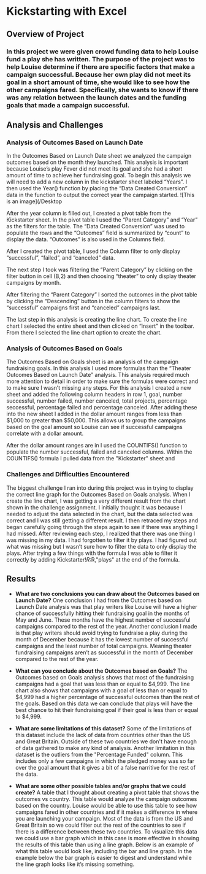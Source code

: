 # Kickstarting with Excel

## Overview of Project

### In this project we were given crowd funding data to help Louise fund a play she has written. The purpose of the project was to help Louise determine if there are specific factors that make a campaign successful. Because her own play did not meet its goal in a short amount of time, she would like to see how the other campaigns fared. Specifically, she wants to know if there was any relation between the launch dates and the funding goals that made a campaign successful. 

## Analysis and Challenges

### Analysis of Outcomes Based on Launch Date
In the Outcomes Based on Launch Date sheet we analyzed the campaign outcomes based on the month they launched. This analysis is important because Louise’s play Fever did not meet its goal and she had a short amount of time to achieve her fundraising goal. To begin this analysis we will need to add a new column in the kickstarter sheet labeled “Years”. I then used the Year() function by placing the “Data Created Conversion” data in the function to output the correct year the campaign started. ![This is an image](/Desktop

 
After the year column is filled out, I created a pivot table from the Kickstarter sheet. In the pivot table I used the “Parent Category” and “Year” as the filters for the table. The “Data Created Conversion” was used to populate the rows and the “Outcomes” field is summarized by “count” to display the data. “Outcomes” is also used in the Columns field. 
 
After I created the pivot table, I used the Column filter to only display “successful”, “failed”, and “canceled” data. 
 
The next step I took was filtering the “Parent Category” by clicking on the filter button in cell (B,2) and then choosing “theater” to only display theater campaigns by month. 
 
After filtering the “Parent Category” I sorted the outcomes in the pivot table by clicking the “Descending” button in the column filters to show the “successful” campaigns first and “canceled” campaigns last. 
 
The last step in this analysis is creating the line chart. To create the line chart I selected the entire sheet and then clicked on “insert” in the toolbar. From there I selected the line chart option to create the chart. 
 

### Analysis of Outcomes Based on Goals
The Outcomes Based on Goals sheet is an analysis of the campaign fundraising goals. In this analysis I used more formulas than the “Theater Outcomes Based on Launch Date” analysis. This analysis required much more attention to detail in order to make sure the formulas were correct and to make sure I wasn’t missing any steps. For this analysis I created a new sheet and added the following column headers in row 1, goal, number successful, number failed, number canceled, total projects, percentage seccessful, percentage failed and percentage canceled. After adding these into the new sheet I added in the dollar amount ranges from less than $1,000 to greater than $50,000. This allows us to group the campaigns based on the goal amount so Louise can see if successful campaigns correlate with a dollar amount. 

After the dollar amount ranges are in I used the COUNTIFS() function to populate the number successful, failed and canceled columns. Within the COUNTIFS() formula I pulled data from the "Kickstarter" sheet and 
 

### Challenges and Difficulties Encountered
The biggest challenge I ran into during this project was in trying to display the correct line graph for the Outcomes Based on Goals analysis. When I create the line chart, I was getting a very different result from the chart shown in the challenge assignment. I initially thought it was because I needed to adjust the data selected in the chart, but the data selected was correct and I was still getting a different result. I then retraced my steps and began carefully going through the steps again to see if there was anything I had missed. After reviewing each step, I realized that there was one thing I was missing in my data. I had forgotten to filter it by plays. I had figured out what was missing but I wasn’t sure how to filter the data to only display the plays. After trying a few things with the formula I was able to filter it correctly by adding Kickstarter!$R:$R,"plays" at the end of the formula. 

## Results

- **What are two conclusions you can draw about the Outcomes based on Launch Date?** One conclusion I had from the Outcomes based on Launch Date analysis was that play writers like Louise will have a higher chance of successfully hitting their fundraising goal in the months of May and June. These months have the highest number of successful campaigns compared to the rest of the year. Another conclusion I made is that play writers should avoid trying to fundraise a play during the month of December because it has the lowest number of successful campaigns and the least number of total campaigns. Meaning theater fundraising campaigns aren’t as successful in the month of December compared to the rest of the year. 

- **What can you conclude about the Outcomes based on Goals?** The Outcomes based on Goals analysis shows that most of the fundraising campaigns had a goal that was less than or equal to $4,999. The line chart also shows that campaigns with a goal of less than or equal to $4,999 had a higher percentage of successful outcomes than the rest of the goals. Based on this data we can conclude that plays will have the best chance to hit their fundraising goal if their goal is less than or equal to $4,999. 

- **What are some limitations of this dataset?** Some of the limitations of this dataset include the lack of data from countries other than the US and Great Britain. Outside of these two countries we don't have enough of data gathered to make any kind of analysis. Another limitation in this dataset is the outliers from the "Percentage Funded" column. This includes only a few campaigns in which the pledged money was so far over the goal amount that it gives a bit of a false narritive for the rest of the data. 

- **What are some other possible tables and/or graphs that we could create?** A table that I thought about creating a pivot table that shows the outcomes vs country. This table would analyze the campaign outcomes based on the country. Louise would be able to use this table to see how campaigns fared in other countries and if it makes a difference in where you are launching your campaign. Most of the data is from the US and Great Britain so we could filter out the rest of the countries to see if there is a difference between these two countries. To visualize this data we could use a bar graph which in this case is more effective in showing the results of this table than using a line graph. Below is an example of what this table would look like, including the bar and line graph. In the example below the bar graph is easier to digest and understand while the line graph looks like it’s missing something.
